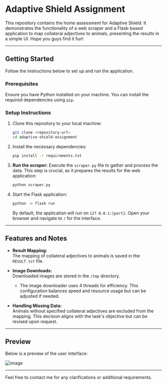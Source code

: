 # Adaptive Shield Assignment

This repository contains the home assessment for Adaptive Shield. It demonstrates the functionality of a web scraper and a Flask-based application to map collateral adjectives to animals, presenting the results in a simple UI. Hope you guys find it fun!

---

## Getting Started

Follow the instructions below to set up and run the application.

### Prerequisites

Ensure you have Python installed on your machine. You can install the required dependencies using `pip`.

### Setup Instructions

1. Clone this repository to your local machine:

   ```bash
   git clone <repository-url>
   cd adaptive-shield-assignment
   ```

2. Install the necessary dependencies:

   ```bash
   pip install -r requirements.txt
   ```

3. **Run the scraper:**
   Execute the `scraper.py` file to gather and process the data. This step is crucial, as it prepares the results for the web application:

   ```bash
   python scraper.py
   ```

4. Start the Flask application:
   ```bash
   python -m flask run
   ```
   By default, the application will run on `127.0.0.1:{port}`. Open your browser and navigate to `/` for the interface.

---

## Features and Notes

- **Result Mapping:**  
  The mapping of collateral adjectives to animals is saved in the `RESULT.txt` file.

- **Image Downloads:**  
  Downloaded images are stored in the `/tmp` directory.

  - The image downloader uses 4 threads for efficiency. This configuration balances speed and resource usage but can be adjusted if needed.

- **Handling Missing Data:**  
  Animals without specified collateral adjectives are excluded from the mapping. This decision aligns with the task's objective but can be revised upon request.

---

## Preview

Below is a preview of the user interface:

![image](https://github.com/user-attachments/assets/040c3e32-81af-4cc7-a857-77a5212d7dd1)

---

Feel free to contact me for any clarifications or additional requirements.
